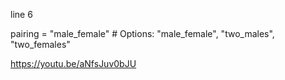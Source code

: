 line 6

pairing = "male_female"  # Options: "male_female", "two_males", "two_females"

https://youtu.be/aNfsJuv0bJU
